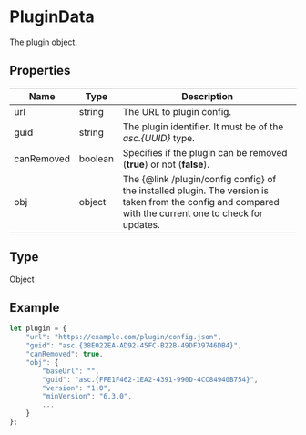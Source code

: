 # PluginData

The plugin object.

## Properties

| Name | Type | Description |
| ---- | ---- | ----------- |
| url | string | The URL to plugin config. |
| guid | string | The plugin identifier. It must be of the *asc.&#123;UUID&#125;* type. |
| canRemoved | boolean | Specifies if the plugin can be removed (**true**) or not (**false**). |
| obj | object | The &#123;@link /plugin/config config&#125; of the installed plugin. The version is taken from the config and compared with the current one to check for updates. |
## Type

Object



## Example

```javascript editor-pptx
let plugin = {
    "url": "https://example.com/plugin/config.json",
    "guid": "asc.{38E022EA-AD92-45FC-B22B-49DF39746DB4}",
    "canRemoved": true,
    "obj": {
        "baseUrl": "",
        "guid": "asc.{FFE1F462-1EA2-4391-990D-4CC84940B754}",
        "version": "1.0",
        "minVersion": "6.3.0",
        ...
    }
};
```

